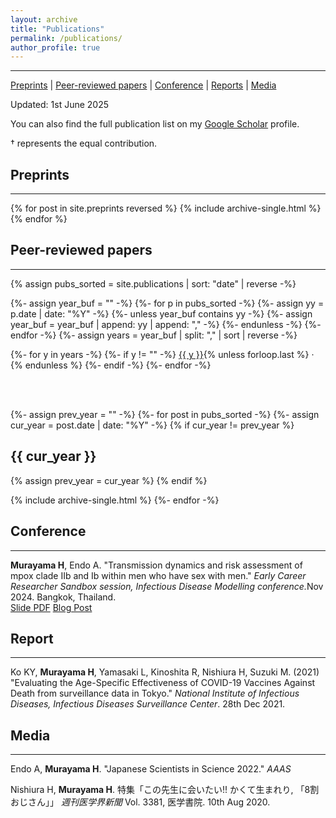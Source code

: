 ```yaml
---
layout: archive
title: "Publications"
permalink: /publications/
author_profile: true
---
```


***
[Preprints](#pp) | [Peer-reviewed papers](#pr) | [Conference](#conf) | [Reports](#rp) | [Media](#md)
<br>

Updated: 1st June 2025

You can also find the full publication list on my [Google Scholar](https://scholar.google.com/citations?user=Kl-eyskAAAAJ&hl=en) profile.

† represents the equal contribution.


## <a name="pp"></a>Preprints
***

{% for post in site.preprints reversed %}
  {% include archive-single.html %}
{% endfor %}

## <a name="pr"></a>Peer-reviewed papers
***

{% assign pubs_sorted = site.publications | sort: "date" | reverse -%}

{%- assign year_buf = "" -%}
{%- for p in pubs_sorted -%}
  {%- assign yy = p.date | date: "%Y" -%}
  {%- unless year_buf contains yy -%}
    {%- assign year_buf = year_buf | append: yy | append: "," -%}
  {%- endunless -%}
{%- endfor -%}
{%- assign years = year_buf | split: "," | sort | reverse -%}

{%- for y in years -%}
  {%- if y != "" -%}
    <a href="#y{{ y }}">{{ y }}</a>{% unless forloop.last %} · {% endunless %}
  {%- endif -%}
{%- endfor -%}

<br><br>

{%- assign prev_year = "" -%}
{%- for post in pubs_sorted -%}
  {%- assign cur_year = post.date | date: "%Y" -%}
  {% if cur_year != prev_year %}
<h2 id="y{{ cur_year }}">{{ cur_year }}</h2>
{% assign prev_year = cur_year %}
  {% endif %}

  {% include archive-single.html %}
{%- endfor -%}

## <a name="conf"></a>Conference
***

<b>Murayama H</b>, Endo A. &quot;Transmission dynamics and risk assessment of mpox clade IIb and Ib within men who have sex with men.&quot; <i>Early Career Researcher Sandbox session, Infectious Disease Modelling conference.</i>Nov 2024. Bangkok, Thailand. <br/>
[Slide PDF](/files/slide/Session_351_Hiroaki_Murayama.pdf)
[Blog Post](/posts/2024/11/blog-post-4/)
## <a name="rp"></a>Report
***

Ko KY, <b>Murayama H</b>, Yamasaki L, Kinoshita R, Nishiura H, Suzuki M. (2021) &quot;Evaluating the Age-Specific Effectiveness of COVID-19 Vaccines Against Death from surveillance data in Tokyo.&quot; <i>National Institute of Infectious Diseases, Infectious Diseases Surveillance Center</i>. 28th Dec 2021. <br/>
<a href="https://www.niid.go.jp/niid/ja/2019-ncov/2484-idsc/10873-covid19-65.html" target="_blank"><i class="fas fa-fw fa-link zoom" aria-hidden="true"></i></a>

## <a name="md"></a>Media
***

Endo A, <b>Murayama H</b>. &quot;Japanese Scientists in Science 2022.&quot; <i>AAAS</i> <br/>
<a href="https://www.asca-co.com/business/science/pdf_japanese_scientists/Science_2022.pdf" target="_blank"><i class="fas fa-fw fa-file-pdf zoom" aria-hidden="true"></i></a>

Nishiura H, <b>Murayama H</b>. 特集「この先生に会いたい!! かくて生まれり, 「8割おじさん」」 <i>週刊医学界新聞</i> Vol. 3381, 医学書院. 10th Aug 2020. <br/>
<a href="https://www.igaku-shoin.co.jp/paper/archive/y2020/PA03383_01" target="_blank"><i class="fas fa-fw fa-link zoom" aria-hidden="true"></i></a>